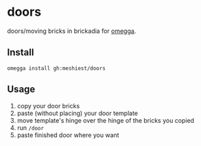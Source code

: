 # doors

doors/moving bricks in brickadia for [omegga](https://github.com/brickadia-community/omegga).

## Install

`omegga install gh:meshiest/doors`

## Usage

1. copy your door bricks
2. paste (without placing) your door template
3. move template's hinge over the hinge of the bricks you copied
4. run `/door`
5. paste finished door where you want
